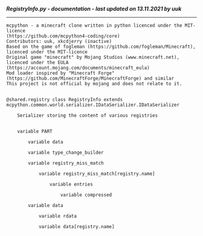 ***RegistryInfo.py - documentation - last updated on 13.11.2021 by uuk***
___

    mcpython - a minecraft clone written in python licenced under the MIT-licence 
    (https://github.com/mcpython4-coding/core)
    Contributors: uuk, xkcdjerry (inactive)
    Based on the game of fogleman (https://github.com/fogleman/Minecraft), licenced under the MIT-licence
    Original game "minecraft" by Mojang Studios (www.minecraft.net), licenced under the EULA
    (https://account.mojang.com/documents/minecraft_eula)
    Mod loader inspired by "Minecraft Forge" (https://github.com/MinecraftForge/MinecraftForge) and similar
    This project is not official by mojang and does not relate to it.


    @shared.registry class RegistryInfo extends mcpython.common.world.serializer.IDataSerializer.IDataSerializer
        
        Serializer storing the content of various registries


        variable PART

            variable data

            variable type_change_builder

            variable registry_miss_match

                variable registry_miss_match[registry.name]

                    variable entries

                        variable compressed

            variable data

                variable rdata

                variable data[registry.name]